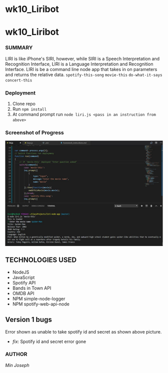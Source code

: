 # wk10_Liribot
# wk10_Liribot
### SUMMARY

LIRI is like iPhone's SIRI, however, while SIRI is a 	Speech Interpretation and Recognition Interface, LIRI is a 	Language Interpretation and Recognition Interface. LIRI is 	be a command line node app that takes in on parameters  	and returns the relative data.
	`spotify-this-song` `movie-this` `do-what-it-says` `concert-this`

### Deployment

1. Clone repo
2. Run `npm install`
3. At command prompt run `node liri.js <pass in an instruction from above>`

### Screenshot of Progress
![Bug](images/capture.JPG)

## TECHNOLOGIES USED

* NodeJS
* JavaScript
* Spotify API
* Bands in Town API
* OMDB API
* NPM simple-node-logger
* NPM spotify-web-api-node

## Version 1 bugs
Error shown as unable to take spotify id and secret as 	shown above picture.
* *fix*: Spotify id and secret error gone

### AUTHOR
*Min Joseph*
